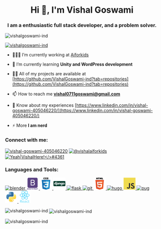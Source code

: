 <h1 align="center">Hi 👋, I'm Vishal Goswami</h1>
<h3 align="center">I am a enthusiastic full stack developer, and a problem solver.</h3>

<p align="left"> <img src="https://komarev.com/ghpvc/?username=vishalgoswami-ind&label=Profile%20views&color=0e75b6&style=flat" alt="vishalgoswami-ind" /> </p>

<p align="left"> <a href="https://github.com/ryo-ma/github-profile-trophy"><img src="https://github-profile-trophy.vercel.app/?username=vishalgoswami-ind" alt="vishalgoswami-ind" /></a> </p>

- 👷🏻‍♀️ I’m currently working at [Aiforkids](https://github.com/aiforkidsofficial)

- 🌱 I’m currently learning **Unity and WordPress development**

- 👨‍💻 All of my projects are available at [https://github.com/VishalGoswami-ind?tab=repositories](https://github.com/VishalGoswami-ind?tab=repositories)

- 📫 How to reach me **vishal0711goswami@gmail.com**

- 📄 Know about my experiences [https://www.linkedin.com/in/vishal-goswami-405046220/](https://www.linkedin.com/in/vishal-goswami-405046220/)

- ⚡ More **I am nerd**

<h3 align="left">Connect with me:</h3>
<p align="left">
<a href="https://linkedin.com/in/vishal-goswami-405046220" target="blank"><img align="center" src="https://raw.githubusercontent.com/rahuldkjain/github-profile-readme-generator/master/src/images/icons/Social/linked-in-alt.svg" alt="vishal-goswami-405046220" height="30" width="40" /></a>
<a href="https://www.hackerearth.com/@vishalaiforkids" target="blank"><img align="center" src="https://raw.githubusercontent.com/rahuldkjain/github-profile-readme-generator/master/src/images/icons/Social/hackerearth.svg" alt="@vishalaiforkids" height="30" width="40" /></a>
<a href="https://discord.gg/Yeah|VishalHere!</>#4361" target="blank"><img align="center" src="https://raw.githubusercontent.com/rahuldkjain/github-profile-readme-generator/master/src/images/icons/Social/discord.svg" alt="Yeah|VishalHere!</>#4361" height="30" width="40" /></a>
</p>

<h3 align="left">Languages and Tools:</h3>
<p align="left"> <a href="https://www.blender.org/" target="_blank" rel="noreferrer"> <img src="https://download.blender.org/branding/community/blender_community_badge_white.svg" alt="blender" width="40" height="40"/> </a> <a href="https://getbootstrap.com" target="_blank" rel="noreferrer"> <img src="https://raw.githubusercontent.com/devicons/devicon/master/icons/bootstrap/bootstrap-plain-wordmark.svg" alt="bootstrap" width="40" height="40"/> </a> <a href="https://www.w3schools.com/css/" target="_blank" rel="noreferrer"> <img src="https://raw.githubusercontent.com/devicons/devicon/master/icons/css3/css3-original-wordmark.svg" alt="css3" width="40" height="40"/> </a> <a href="https://www.djangoproject.com/" target="_blank" rel="noreferrer"> <img src="https://raw.githubusercontent.com/devicons/devicon/master/icons/django/django-original.svg" alt="django" width="40" height="40"/> </a> <a href="https://flask.palletsprojects.com/" target="_blank" rel="noreferrer"> <img src="https://www.vectorlogo.zone/logos/pocoo_flask/pocoo_flask-icon.svg" alt="flask" width="40" height="40"/> </a> <a href="https://git-scm.com/" target="_blank" rel="noreferrer"> <img src="https://www.vectorlogo.zone/logos/git-scm/git-scm-icon.svg" alt="git" width="40" height="40"/> </a> <a href="https://www.w3.org/html/" target="_blank" rel="noreferrer"> <img src="https://raw.githubusercontent.com/devicons/devicon/master/icons/html5/html5-original-wordmark.svg" alt="html5" width="40" height="40"/> </a> <a href="https://gohugo.io/" target="_blank" rel="noreferrer"> <img src="https://api.iconify.design/logos-hugo.svg" alt="hugo" width="40" height="40"/> </a> <a href="https://developer.mozilla.org/en-US/docs/Web/JavaScript" target="_blank" rel="noreferrer"> <img src="https://raw.githubusercontent.com/devicons/devicon/master/icons/javascript/javascript-original.svg" alt="javascript" width="40" height="40"/> </a> <a href="https://pugjs.org" target="_blank" rel="noreferrer"> <img src="https://cdn.worldvectorlogo.com/logos/pug.svg" alt="pug" width="40" height="40"/> </a> <a href="https://www.python.org" target="_blank" rel="noreferrer"> <img src="https://raw.githubusercontent.com/devicons/devicon/master/icons/python/python-original.svg" alt="python" width="40" height="40"/> </a> <a href="https://reactjs.org/" target="_blank" rel="noreferrer"> <img src="https://raw.githubusercontent.com/devicons/devicon/master/icons/react/react-original-wordmark.svg" alt="react" width="40" height="40"/> </a> </p>

<p><img align="left" src="https://github-readme-stats.vercel.app/api/top-langs?username=vishalgoswami-ind&show_icons=true&locale=en&layout=compact" alt="vishalgoswami-ind" /></p>

<p>&nbsp;<img align="center" src="https://github-readme-stats.vercel.app/api?username=vishalgoswami-ind&show_icons=true&locale=en" alt="vishalgoswami-ind" /></p>

<p><img align="center" src="https://github-readme-streak-stats.herokuapp.com/?user=vishalgoswami-ind&" alt="vishalgoswami-ind" /></p>

